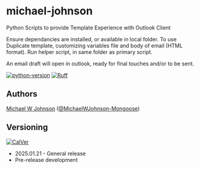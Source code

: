 # michael-johnson
Python Scripts to provide Template Experience with Outlook Client

Ensure dependancies are installed, or available in local folder.
To use Duplicate template, customizing variables file and body of email (HTML format).
Run helper script, in same folder as primary script.

An email draft will open in outlook, ready for final touches and/or to be sent.

[![python-version](https://img.shields.io/badge/python-3.13.1-blue)](https://www.python.org/downloads/)
[![Ruff](https://img.shields.io/endpoint?url=https://raw.githubusercontent.com/astral-sh/ruff/main/assets/badge/v2.json)](https://github.com/astral-sh/ruff)

## Authors
[Michael W Johnson](mailto:michael.johnson2@cdw.com)  ([@MichaelWJohnson-Mongoose](https://github.com/MichaelWJohnson-Mongoose))

## Versioning
[![CalVer](https://img.shields.io/static/v1?label=CalVer&message=YY.0M.0D)](https://calver.org/)

* 2025.01.21 - General release
* Pre-release development